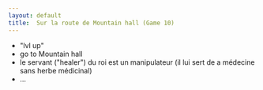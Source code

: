 ```yaml
---
layout: default
title:  Sur la route de Mountain hall (Game 10)
---
```


- "lvl up"
- go to Mountain hall
- le servant ("healer") du roi est un manipulateur (il lui sert de a médecine sans herbe médicinal)
- ...